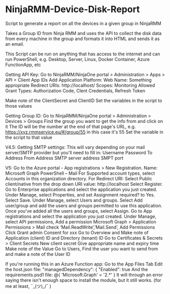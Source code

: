 # NinjaRMM-Device-Disk-Report
Script to generate a report on all the devices in a given group in NinjaRMM

Takes a Group ID from Ninja RMM and uses the API to collect the disk data from every machine in the group and formats it into HTML and sends it as an email.

This Script can be run on anything that has access to the internet and can run PowerShell, e.g. Desktop, Server, Linux, Docker Container, Azure FunctionApp, etc

Getting API Key:
  Go to NinjaRMM/NinjaOne portal > Administration > Apps > API > Client App IDs
  Add
  Application Platform: Web
  Name: Something appropriate
  Redirect URIs: http://localhost/
  Scopes: Monitoring
  Allowed Grant Types: Authorization Code, Clent Credentials, Refresh Token

  Make note of the ClientSecret and ClientID
  Set the variables in the script to those values

Getting Group ID:
  Go to NinjaRMM/NinjaOne portal > Administration > Devices > Groups
  Find the group you want to get the info from and click on it
  The ID will be the number at the end of that page's URL, e.g. https://xyz.rmmservice.eu/#/group/55 in this case it's 55
  Set the variable in the script to that value

V4.5:
  Getting SMTP settings:
    This will vary depending on your mail server/SMTP provider but you'll need to fill in:
    Username
    Password
    To Address
    From Address
    SMTP server address
    SMPT port

V5:
  Go to the Azure portal - App registrations > New Registration.
    Name: Microsoft Graph PowerShell – Mail
    For Supported account types, select Accounts in this organization directory. 
    For Redirect URI: 
      Select Public client/native from the drop down
      URI value: http://localhost
    Select Register.
  Go to Enterprise applications and select the application you just created.
    Under Manage, select Properties, and set Assignment required? to Yes.
    Select Save.
    Under Manage, select Users and groups.
    Select Add user/group and add the users and groups permitted to use this application.
    Once you've added all the users and groups, select Assign.
  Go to App registrations and select the application you just created.
    Under Manage, select API permissions, Add a permission
      Microsoft Graph > Application Permissions > Mail 
      check ‘Mail.ReadWrite’,’Mail.Send’, Add Permissions
      Click Grant admin Consent for xxx
    Go to Overview and Make note of Application (client) ID and Directory (tenant) ID
    Go to Certificates & Secrets > Client Secrets
      New client secret 
      Give appropriate name and expiry time
      Make note of the Value
    Go to Users, Find the user you want to send from and make a note of the User ID

  If you're running this in an Azure Function app:
    Go to the App Files Tab
    Edit the host.json file:
      "managedDependency": {
      "Enabled": true
    And the requirements.psd1 file:
      @{
        'Microsoft.Graph' = '2.*'
      }
    It will through an error saying there isn't enough space to install the module, but it still works. (for me at least, ¯\_(ツ)_/¯ )






















